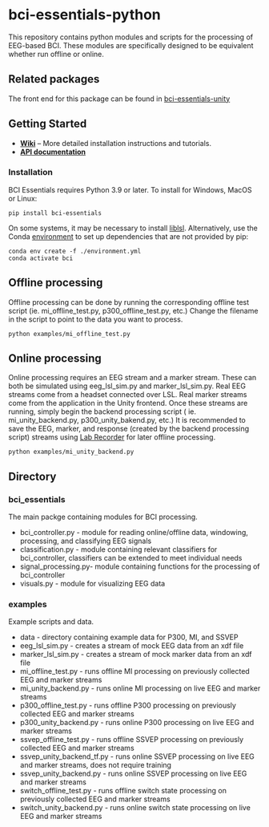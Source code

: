 # bci-essentials-python
This repository contains python modules and scripts for the processing of EEG-based BCI. 
These modules are specifically designed to be equivalent whether run offline or online.


## Related packages
The front end for this package can be found in [bci-essentials-unity](https://www.github.com/kirtonBCIlab/bci-essentials-unity)

## Getting Started
- **[Wiki](https://github.com/kirtonBCIlab/bci-essentials-python/wiki)** – More detailed installation instructions and tutorials.
- **[API documentation](https://kirtonbcilab.github.io/APIdocs-for-bci-essentials-python)**

### Installation
BCI Essentials requires Python 3.9 or later.  To install for Windows, MacOS or Linux:

```
pip install bci-essentials
```

On some systems, it may be necessary to install [liblsl](https://github.com/sccn/liblsl).  Alternatively, use the Conda [environment](https://github.com/kirtonBCIlab/bci-essentials-python/blob/main/environment.yml) to set up dependencies that are not provided by pip:

```
conda env create -f ./environment.yml
conda activate bci
```

## Offline processing
Offline processing can be done by running the corresponding offline test script (ie. mi_offline_test.py, p300_offline_test.py, etc.)
Change the filename in the script to point to the data you want to process.
```
python examples/mi_offline_test.py
```

## Online processing
Online processing requires an EEG stream and a marker stream. These can both be simulated using eeg_lsl_sim.py and marker_lsl_sim.py.
Real EEG streams come from a headset connected over LSL. Real marker streams come from the application in the Unity frontend.
Once these streams are running, simply begin the backend processing script ( ie. mi_unity_backend.py, p300_unity_bakend.py, etc.)
It is recommended to save the EEG, marker, and response (created by the backend processing script) streams using 
[Lab Recorder](https://github.com/labstreaminglayer/App-LabRecorder) for later offline processing.
```
python examples/mi_unity_backend.py
```

## Directory
### bci_essentials
The main packge containing modules for BCI processing.
- bci_controller.py         -   module for reading online/offline data, windowing, processing, and classifying EEG signals
- classification.py   -   module containing relevant classifiers for bci_controller, classifiers can be extended to meet individual needs
- signal_processing.py-   module containing functions for the processing of bci_controller
- visuals.py          -   module for visualizing EEG data

### examples
Example scripts and data.
- data                        -   directory containing example data for P300, MI, and SSVEP
- eeg_lsl_sim.py              -   creates a stream of mock EEG data from an xdf file
- marker_lsl_sim.py           -   creates a stream of mock marker data from an xdf file
- mi_offline_test.py          -   runs offline MI processing on previously collected EEG and marker streams
- mi_unity_backend.py         -   runs online MI processing on live EEG and marker streams
- p300_offline_test.py        -   runs offline P300 processing on previously collected EEG and marker streams
- p300_unity_backend.py       -   runs online P300 processing on live EEG and marker streams
- ssvep_offline_test.py       -   runs offline SSVEP processing on previously collected EEG and marker streams
- ssvep_unity_backend_tf.py   -   runs online SSVEP processing on live EEG and marker streams, does not require training
- ssvep_unity_backend.py      -   runs online SSVEP processing on live EEG and marker streams
- switch_offline_test.py      -   runs offline switch state processing on previously collected EEG and marker streams
- switch_unity_backend.py     -   runs online switch state processing on live EEG and marker streams


